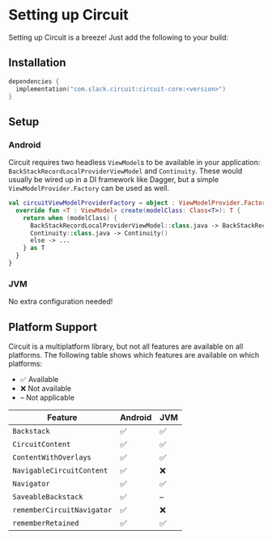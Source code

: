Setting up Circuit
==================

Setting up Circuit is a breeze! Just add the following to your build:

## Installation

```kotlin
dependencies {
  implementation("com.slack.circuit:circuit-core:<version>")
}
```

## Setup

### Android

Circuit requires two headless `ViewModel`s to be available in your application: `BackStackRecordLocalProviderViewModel` and `Continuity`. These would usually be wired up in a DI framework like Dagger, but a simple `ViewModelProvider.Factory` can be used as well.

```kotlin
val circuitViewModelProviderFactory = object : ViewModelProvider.Factory {
  override fun <T : ViewModel> create(modelClass: Class<T>): T {
    return when (modelClass) {
      BackStackRecordLocalProviderViewModel::class.java -> BackStackRecordLocalProviderViewModel()
      Continuity::class.java -> Continuity()
      else -> ...
    } as T
  }
}
```

### JVM

No extra configuration needed!

## Platform Support

Circuit is a multiplatform library, but not all features are available on all platforms. The following table shows which features are available on which platforms:

- ✅ Available
- ❌ Not available
- – Not applicable

| Feature                   | Android | JVM |
|---------------------------| ------- |--|
| `Backstack`               | ✅ | ✅ |
| `CircuitContent`          | ✅ | ✅ |
| `ContentWithOverlays` | ✅ | ✅ |
| `NavigableCircuitContent` | ✅ | ❌ |
| `Navigator`               | ✅ | ✅ |
| `SaveableBackstack`       | ✅ | – |
| `rememberCircuitNavigator` | ✅ | ❌ |
| `rememberRetained` | ✅ | ✅ |
